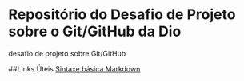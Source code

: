# Repositório do Desafio de Projeto sobre o Git/GitHub da Dio
desafio de projeto sobre Git/GitHub

##Links Úteis
[Sintaxe básica Markdown](Https://www.markdownguide.org/basic-sintaxe/)

